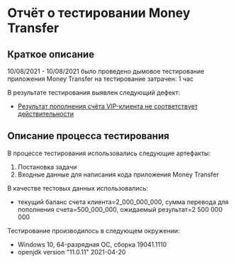 # Отчёт о тестировании Money Transfer

## Краткое описание

10/08/2021 - 10/08/2021 было проведено дымовое тестирование приложения Money Transfer на тестирование затрачен: 1 час

В результате тестирования выявлен следующий дефект:
* [Результат пополнения счёта VIP-клиента не соответствует действительности](https://github.com/AnenkowaK/Java1.2/issues/1)





## Описание процесса тестирования


В процессе тестирования использовались следующие артефакты:
1. Постановка задачи
2. Входные данные для написания кода приложения Money Transfer



В качестве тестовых данных использовались:

*  текущий баланс счета клиента=2_000_000_000, сумма перевода для пополнения счета=500_000_000, ожидаемый результат=2 500 000 000

Тестирование производилось в следующем окружении:
* Windows 10, 64-разрядная ОС, сборка 19041.1110
* openjdk version "11.0.11" 2021-04-20
